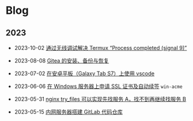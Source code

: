 # Blog

## 2023

* 2023-10-02 [通过无线调试解决 Termux “Process completed (signal 9)”](/posts/resolving-termux-signal-9-with-wireless-debugging)

* 2023-08-08 [Gitea 的安装、备份与恢复](/posts/gitea-install-dump-restore)

* 2023-07-02 [在安卓平板（Galaxy Tab S7）上使用 vscode](/posts/use-vscode-on-android-tablet)

* 2023-06-06 [在 Windows 服务器上申请 SSL 证书及自动续签](/posts/auto-renew-ssl-on-winserver) `win-acme`

* 2023-05-31 [nginx try_files 可以实现先找服务 A，找不到再继续找服务 B](/posts/nginx-try_files-allows-to-find-a-first-and-then-b)

* 2023-05-15 [内网服务器搭建 GitLab 代码仓库](/posts/build-your-own-git-server)
